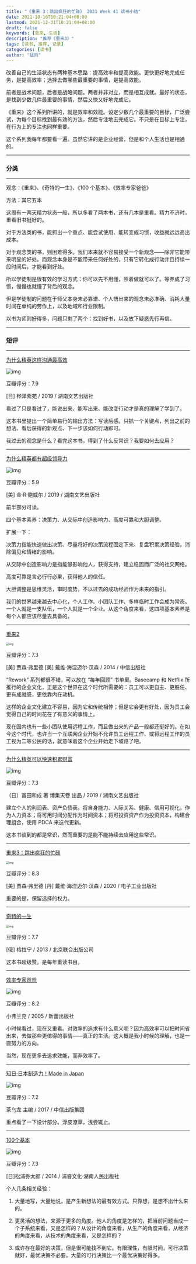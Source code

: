 ```yaml
---
title: "《重来 3：跳出疯狂的忙碌》 2021 Week 41 读书小结"
date: 2021-10-16T10:21:04+08:00
lastmod: 2021-12-31T10:21:04+08:00
draft: false
keywords: [重来, 生活]
description: "推荐《重来3》"
tags: [读书, 推荐, 记录]
categories: [读书]
author: "猛犸"
---
```


改善自己的生活状态有两种基本思路：提高效率和提高效能。更快更好地完成任务，是提高效率；选择去做哪些最重要的事情，是提高效能。

前者是战术问题，后者是战略问题。两者并非对立，而是相互成就。最好的状态，是找到少数几件最重要的事情，然后又快又好地完成它。

《重来》这个系列所讲的，就是效率和效能。设定少数几个最重要的目标，广泛尝试，为每个目标找到最有效的方法，然后专注地去完成它。不只是在目标上专注，在行为上的专注也同样重要。

这个系列我每年都要看一遍。虽然它讲的是企业经营，但是和个人生活也是相通的。

---

### 分类

---

观念：《重来》、《奇特的一生》、《100 个基本》、《效率专家爸爸》

方法：其它五本

这周有一两天精力状态一般，所以多看了两本书，还有几本是重看。精力不济时，重看旧书挺好的。

对于方法类的书，能抓出一个重点、能尝试使用、能转变成习惯，收益就远远高出成本。

对于观念类的书，则困难得多。我们本来就不容易接受一个新观念——除非它能带来明显的好处。而观念本身是不能带来任何好处的，只有它转化成行动并且持续一段时间后，才能看到好处。

所以学徒制是很有效的学习方式：你可以先不用懂，照着做就可以了。等养成了习惯，慢慢也就懂了背后的观念。

但是学徒制的问题在于师父本身未必靠谱、个人悟出来的观念未必准确、消耗大量时间在单纯的劳作上，以及地域和行业限制。

以书为师则好得多，问题只剩了两个：找到好书，以及放下疑惑先行再信。

---

### 短评

---

[为什么精英这样沟通最高效](https://book.douban.com/subject/34636318/)

![img](https://i-1256632535.cos.ap-beijing.myqcloud.com/img/s33437852.jpg)

豆瓣评分：7.9

[日] 桦泽紫苑 / 2019 / 湖南文艺出版社

看过了只是看过了，能说出来、能写出来、能改变行动才是真的理解了学到了。

这本书里提出一个简单易行的输出方法：写读后感。只抓一个关键点，列出之前的想法、看后获得的新观点、下一步该如何行动即可。

我过去的观念是什么？看完这本书，得到了什么反常识？我要如何去应用？

---

[为什么精英都有超级领导力](https://book.douban.com/subject/34457309/)

![img](https://i-1256632535.cos.ap-beijing.myqcloud.com/img/s33317227.jpg)

豆瓣评分：5.9

[美] 金·R·鲍威尔 / 2019 / 湖南文艺出版社

前半部分可读。

四个基本素养：决策力、从交际中创造影响力、高度可靠和大胆调整。

扩展一下：

决策力指能快速做出决策、尽量将好的决策流程固定下来、复盘积累决策经验，消除偏见和情绪的影响。

从交际中创造影响力是指能够影响他人，获得支持，建立稳固而广泛的社交网络。

高度可靠是言必行行必果，获得他人的信任。

大胆调整是思维灵活，审时度势，不以过去的成功经验作为未来的指引。

我们的世界越来越去中心化，个人工作、小团队工作、多样临时工作会成为常态。一个人就是一支队伍，一个人就是一个企业。从这个角度来看，这四项基本素养是每个人都应该尽量去具备的。

---

[重来2](https://book.douban.com/subject/25861795/)

<img src="https://i-1256632535.cos.ap-beijing.myqcloud.com/img/s27255276-20211220235211859.jpg" alt="img" style="zoom:50%;" />

豆瓣评分：7.3

[美] 贾森·弗里德 [美] 戴维·海涅迈尔·汉森 / 2014 / 中信出版社

“Rework” 系列都很不错，可以放在 “每年回顾” 书单里。Basecamp 和 Netflix 所推行的企业文化，正是这个世界在这个时代所需要的：员工可以更自主、更胜任、更有成就感，更依靠内在动机。

这样的企业文化建立不容易，因为它和传统相悖；但是它会更有好处，因为员工会觉得自己的时间花在了有意义的事情上。

现在国内也有一些小团队使用远程工作，而且做出来的产品一般都还挺好的。在如今这个时代，也许当一个互联网企业开始不允许员工远程工作、或将远程工作的员工视为二等公民的话，就意味着这个企业开始走下坡路了吧。

---

[为什么精英可以快速积累财富](https://book.douban.com/subject/34903926/)

![img](https://i-1256632535.cos.ap-beijing.myqcloud.com/img/s33530028.jpg)

豆瓣评分：7.3

（日）冨田和成 著 博集天卷 出品 / 2019 / 湖南文艺出版社

建立个人的利润表、资产负债表。将自身能力、人际关系、健康、信用可视化，作为人力资本；将可用时间分配作为时间资本；将可投资资产作为投资资本，构建合理组合，使用 PDCA 来迭代更新。

这本书谈到的都是常识，然而重要的是能不能持续去应用这些常识。

---

[重来3：跳出疯狂的忙碌](https://book.douban.com/subject/35135787/)

<img src="https://i-1256632535.cos.ap-beijing.myqcloud.com/img/s33699293-20211220235156254.jpg" alt="img" style="zoom:50%;" />

豆瓣评分：8.3

[美] 贾森·弗里德 [丹] 戴维·海涅迈尔·汉森 / 2020 / 电子工业出版社

重要的是，保留选择的权力。

---

[奇特的一生](https://book.douban.com/subject/24739109/)

<img src="https://i-1256632535.cos.ap-beijing.myqcloud.com/img/s27133167-20211220235135980.jpg" alt="img" style="zoom:50%;" />

豆瓣评分：7.7

[俄] 格拉宁 / 2013 / 北京联合出版公司

这本书超级赞。是每年重读书目。

---

[效率专家爸爸](https://book.douban.com/subject/1318944/)

![img](https://i-1256632535.cos.ap-beijing.myqcloud.com/img/s24501678.jpg)

豆瓣评分：8.2

小弗兰克 / 2005 / 新蕾出版社

小时候看过，现在又重看。对效率的追求有什么意义呢？因为高效率可以把时间省出来，去做那些更值得的事情——真正的生活。这大概是我小时候的理解，也是一直努力的方向。

当然，现在更多去追求效能，而非效率了。

---

[知日·日本制造力！Made in Japan](https://book.douban.com/subject/27099197/)

![img](https://i-1256632535.cos.ap-beijing.myqcloud.com/img/s29651653.jpg)

豆瓣评分：7.2

茶乌龙 主编 / 2017 / 中信出版集团

重点看了一下设计部分。浮皮潦草，浅尝辄止。

---

[100个基本](https://book.douban.com/subject/25858068/)

![img](https://i-1256632535.cos.ap-beijing.myqcloud.com/img/s28031144.jpg)

豆瓣评分：7.3

[日]松浦弥太郎 / 2014 / 浦睿文化·湖南人民出版社

个人几条相关经验：

1. 大量地写，大量地说，是产生新想法的最有效方式。只靠想，是想不出什么来的。

2. 更灵活的想法，来源于更多的角度。他人的角度是怎样的，把当前问题当成一个子系统来看，又是怎样的？从设计的角度来看，从生产的角度来看，从经济的角度来看，从技术的角度来看，又是怎样的？

3. 或许存在最好的决策，但是很可能找不到它。有限理性，有限时间，可行决策就好，最优决策不必要。大量的可行决策比一个最优决策好得多。
